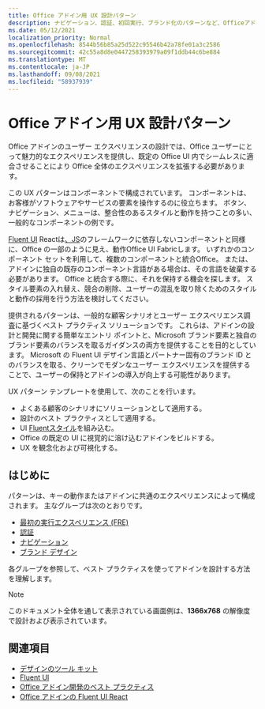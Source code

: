 ```yaml
---
title: Office アドイン用 UX 設計パターン
description: ナビゲーション、認証、初回実行、ブランド化のパターンなど、Officeアドインの UI デザイン パターンの概要を確認します。
ms.date: 05/12/2021
localization_priority: Normal
ms.openlocfilehash: 8544b56b85a25d522c95546b42a78fe01a3c2586
ms.sourcegitcommit: 42c55a8d8e0447258393979a09f1ddb44c6be884
ms.translationtype: MT
ms.contentlocale: ja-JP
ms.lasthandoff: 09/08/2021
ms.locfileid: "58937939"
---
```

# <a name="ux-design-patterns-for-office-add-ins"></a>Office アドイン用 UX 設計パターン

Office アドインのユーザー エクスペリエンスの設計では、Office ユーザーにとって魅力的なエクスペリエンスを提供し、既定の Office UI 内でシームレスに適合させることにより Office 全体のエクスペリエンスを拡張する必要があります。  

この UX パターンはコンポーネントで構成されています。 コンポーネントは、お客様がソフトウェアやサービスの要素を操作するのに役立ちます。 ボタン、ナビゲーション、メニューは、整合性のあるスタイルと動作を持つことの多い、一般的なコンポーネントの例です。

[Fluent UI](using-office-ui-fabric-react.md) Reactは[、JS](fabric-core.md)のフレームワークに依存しないコンポーネントと同様に、Office の一部のように見え、動作Office UI Fabricします。 いずれかのコンポーネント セットを利用して、複数のコンポーネントと統合Office。 または、アドインに独自の既存のコンポーネント言語がある場合は、その言語を破棄する必要があります。 Office と統合する際に、それを保持する機会を探します。 スタイル要素の入れ替え、競合の削除、ユーザーの混乱を取り除くためのスタイルと動作の採用を行う方法を検討してください。

提供されるパターンは、一般的な顧客シナリオとユーザー エクスペリエンス調査に基づくベスト プラクティス ソリューションです。 これらは、アドインの設計と開発に関する簡単なエントリ ポイントと、Microsoft ブランド要素と独自のブランド要素のバランスを取るガイダンスの両方を提供することを目的としています。 Microsoft の Fluent UI デザイン言語とパートナー固有のブランド ID とのバランスを取る、クリーンでモダンなユーザー エクスペリエンスを提供することで、ユーザーの保持とアドインの導入が向上する可能性があります。

UX パターン テンプレートを使用して、次のことを行います。

* よくある顧客のシナリオにソリューションとして適用する。
* 設計のベスト プラクティスとして適用する。
* UI [Fluentスタイル](https://developer.microsoft.com/fluentui#/get-started)を組み込む。
* Office の既定の UI に視覚的に溶け込むアドインをビルドする。
* UX を観念化および可視化する。

## <a name="getting-started"></a>はじめに

パターンは、キーの動作またはアドインに共通のエクスペリエンスによって構成されます。 主なグループは次のとおりです。

* [最初の実行エクスペリエンス (FRE)](../design/first-run-experience-patterns.md)
* [認証](../design/authentication-patterns.md)
* [ナビゲーション](../design/navigation-patterns.md)
* [ブランド デザイン](../design/branding-patterns.md)

各グループを参照して、ベスト プラクティスを使ってアドインを設計する方法を理解します。

> [!NOTE]
> このドキュメント全体を通して表示されている画面例は、**1366x768** の解像度で設計および表示されています。

## <a name="see-also"></a>関連項目

* [デザインのツール キット](design-toolkits.md)
* [Fluent UI](https://developer.microsoft.com/fluentui#)
* [Office アドイン開発のベスト プラクティス](../concepts/add-in-development-best-practices.md)
* [Office アドインの Fluent UI React](using-office-ui-fabric-react.md)
